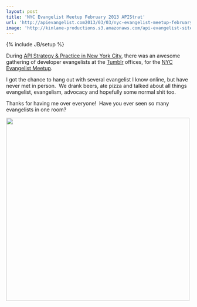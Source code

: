 ```yaml
---
layout: post
title: 'NYC Evangelist Meetup February 2013 APIStrat'
url: 'http://apievangelist.com2013/03/03/nyc-evangelist-meetup-february-2013-apistrat/'
image: 'http://kinlane-productions.s3.amazonaws.com/api-evangelist-site/blog/dev-evangelist-nyc.jpeg'
---
```

{% include JB/setup %}
<p>
     During <a href=http://www.apistrategyconference.com/>API Strategy &amp; Practice in New York City</a>, there was an awesome gathering of developer evangelists at the <a href=http://www.tumblr.com/dashboard>Tumblr</a> offices, for the <a href=http://www.meetup.com/nycevangelists/events/104141492/ target=_blank>NYC Evangelist Meetup</a>.
</p>
<p>
     I got the chance to hang out with several evangelist I know online, but have never met in person.  We drank beers, ate pizza and talked about all things evangelist, evangelism, advocacy and hopefully some normal shit too. 
</p>
<p>
     Thanks for having me over everyone!  Have you ever seen so many evangelists in one room?
</p>
<p>
     <a href=http://www.meetup.com/nycevangelists/events/104141492/ target=_blank><img src=https://s3.amazonaws.com/kinlane-productions/events/api-strategy-practice-conference/pics/dev-evangelist-nyc.jpeg  width=500 /></a>
</p>
